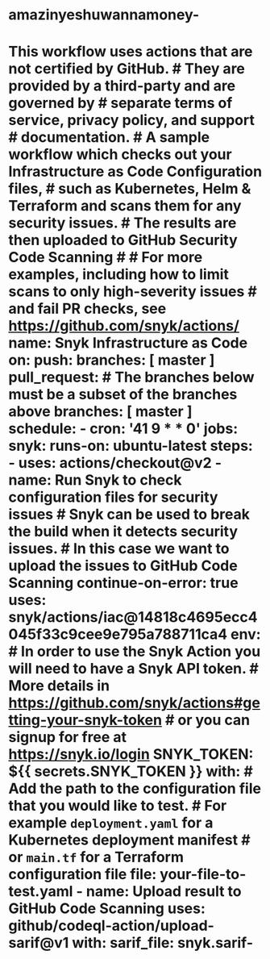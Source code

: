 # amazinyeshuwannamoney-
# This workflow uses actions that are not certified by GitHub. # They are provided by a third-party and are governed by # separate terms of service, privacy policy, and support # documentation.  # A sample workflow which checks out your Infrastructure as Code Configuration files, # such as Kubernetes, Helm &amp; Terraform and scans them for any security issues. # The results are then uploaded to GitHub Security Code Scanning # # For more examples, including how to limit scans to only high-severity issues # and fail PR checks, see https://github.com/snyk/actions/  name: Snyk Infrastructure as Code  on:   push:     branches: [ master ]   pull_request:     # The branches below must be a subset of the branches above     branches: [ master ]   schedule:     - cron: '41 9 * * 0'  jobs:   snyk:     runs-on: ubuntu-latest     steps:       - uses: actions/checkout@v2       - name: Run Snyk to check configuration files for security issues         # Snyk can be used to break the build when it detects security issues.         # In this case we want to upload the issues to GitHub Code Scanning         continue-on-error: true         uses: snyk/actions/iac@14818c4695ecc4045f33c9cee9e795a788711ca4         env:           # In order to use the Snyk Action you will need to have a Snyk API token.           # More details in https://github.com/snyk/actions#getting-your-snyk-token           # or you can signup for free at https://snyk.io/login           SNYK_TOKEN: ${{ secrets.SNYK_TOKEN }}         with:           # Add the path to the configuration file that you would like to test.           # For example `deployment.yaml` for a Kubernetes deployment manifest           # or `main.tf` for a Terraform configuration file           file: your-file-to-test.yaml       - name: Upload result to GitHub Code Scanning         uses: github/codeql-action/upload-sarif@v1         with:           sarif_file: snyk.sarif-

